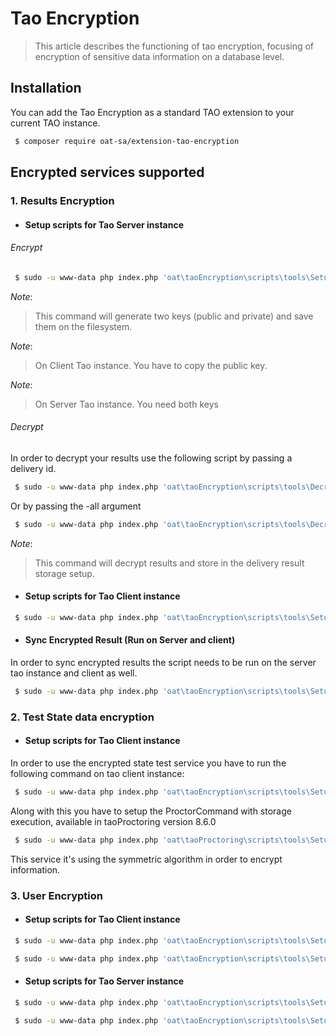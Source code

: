 # Tao Encryption 

> This article describes the functioning of tao encryption, focusing of encryption of sensitive data information on a database level.

## Installation

You can add the Tao Encryption as a standard TAO extension to your current TAO instance.

```bash
 $ composer require oat-sa/extension-tao-encryption
```

##  Encrypted services supported

### 1. Results Encryption

- #### Setup scripts for Tao Server instance

###### Encrypt
```bash
 $ sudo -u www-data php index.php 'oat\taoEncryption\scripts\tools\SetupAsymmetricKeys' generate
```
_Note_: 
> This command will generate two keys (public and private) and save them on the filesystem.

_Note_: 
> On Client Tao instance. You have to copy the public key.

_Note_: 
> On Server Tao instance. You need both keys

###### Decrypt

In order to decrypt your results use the following script by passing a delivery id.

```bash
 $ sudo -u www-data php index.php 'oat\taoEncryption\scripts\tools\DecryptResults' -d <delivery_id>
```

Or by passing the -all argument

```bash
 $ sudo -u www-data php index.php 'oat\taoEncryption\scripts\tools\DecryptResults' -all
```
_Note_: 
> This command will decrypt results and store in the delivery result storage setup.
  
- #### Setup scripts for Tao Client instance

```bash
 $ sudo -u www-data php index.php 'oat\taoEncryption\scripts\tools\SetupEncryptedResultStorage'
```

- #### Sync Encrypted Result (Run on Server and client)
In order to sync encrypted results the script needs to be run on the server tao instance and client as well.

```bash
 $ sudo -u www-data php index.php 'oat\taoEncryption\scripts\tools\SetupEncryptedSyncResult'
 ```

### 2. Test State data encryption

- #### Setup scripts for Tao Client instance

In order to use the encrypted state test service you have to run the following command on tao client instance:

```bash
 $ sudo -u www-data php index.php 'oat\taoEncryption\scripts\tools\SetupEncryptedStateStorage'
```

Along with this you have to setup the ProctorCommand with storage execution, available in taoProctoring version 8.6.0
```bash
 $ sudo -u www-data php index.php 'oat\taoProctoring\scripts\tools\SetupProctorCommandWithStorageExecution'
```

This service it's using the symmetric algorithm in order to encrypt information.

### 3. User Encryption

- #### Setup scripts for Tao Client instance

```bash
 $ sudo -u www-data php index.php 'oat\taoEncryption\scripts\tools\SetupEncryptedUser'
```

```bash
 $ sudo -u www-data php index.php 'oat\taoEncryption\scripts\tools\SetupEncryptedMonitoringService'
```

- #### Setup scripts for Tao Server instance

```bash
 $ sudo -u www-data php index.php 'oat\taoEncryption\scripts\tools\SetupUserEventSubscription'
```

```bash
 $ sudo -u www-data php index.php 'oat\taoEncryption\scripts\tools\SetupUserSynchronizer'
```